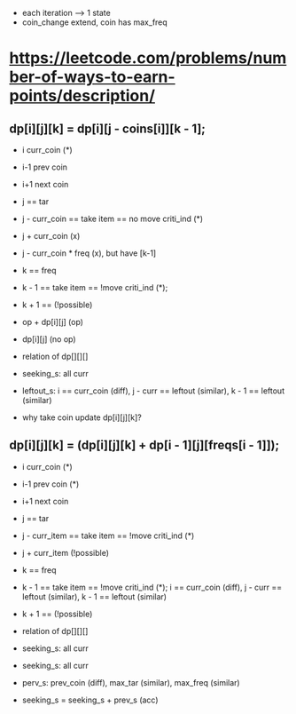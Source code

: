 * each iteration --> 1 state
* coin_change extend, coin has max_freq



# https://leetcode.com/problems/number-of-ways-to-earn-points/description/
## dp[i][j][k] = dp[i][j - coins[i]][k - 1];


* i curr_coin (*)
* i-1 prev coin
* i+1 next coin


* j == tar
* j - curr_coin == take item == no move criti_ind (*)
* j + curr_coin (x)
* j - curr_coin * freq (x), but have [k-1]


* k == freq
* k - 1 == take item == !move criti_ind (*);  
* k + 1 == (!possible)



* op + dp[i][j] (op)
* dp[i][j] (no op)


* relation of dp[][][]
* seeking_s: all curr
* leftout_s: i == curr_coin (diff), j - curr == leftout (similar), k - 1 == leftout (similar)




* why take coin update dp[i][j][k]?



## dp[i][j][k] = (dp[i][j][k] + dp[i - 1][j][freqs[i - 1]]);


* i curr_coin (*)
* i-1 prev coin (*)
* i+1 next coin


* j == tar
* j - curr_item == take item == !move criti_ind (*)
* j + curr_item (!possible)


* k == freq
* k - 1 == take item == !move criti_ind (*);  i == curr_coin (diff), j - curr == leftout (similar), k - 1 == leftout (similar)
* k + 1 == (!possible)



* relation of dp[][][]
* seeking_s: all curr
* seeking_s: all curr
* perv_s: prev_coin (diff), max_tar (similar), max_freq (similar)
* seeking_s = seeking_s + prev_s (acc)

